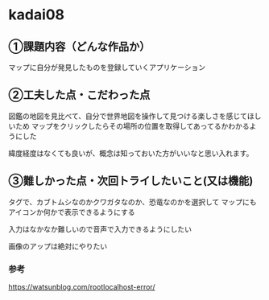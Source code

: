 # kadai08

## ①課題内容（どんな作品か）
マップに自分が発見したものを登録していくアプリケーション



## ②工夫した点・こだわった点
図鑑の地図を見比べて、自分で世界地図を操作して見つける楽しさを感じてほしいため
マップをクリックしたらその場所の位置を取得してあってるかわかるようにした

緯度経度はなくても良いが、概念は知っておいた方がいいなと思い入れます。



## ③難しかった点・次回トライしたいこと(又は機能)
タグで、カブトムシなのかクワガタなのか、恐竜なのかを選択して
マップにもアイコンか何かで表示できるようにする


入力はなかなか難しいので音声で入力できるようにしたい

画像のアップは絶対にやりたい




### 参考
https://watsunblog.com/rootlocalhost-error/
